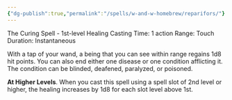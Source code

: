 ```yaml
---
{"dg-publish":true,"permalink":"/spells/w-and-w-homebrew/reparifors/"}
---
```


The Curing Spell - 1st-level Healing 
Casting Time: 1 action 
Range: Touch 
Duration: Instantaneous 

With a tap of your wand, a being that you can see within range regains 1d8 hit points. You can also end either one disease or one condition afflicting it. The condition can be blinded, deafened, paralyzed, or poisoned. 

**At Higher Levels**. When you cast this spell using a spell slot of 2nd level or higher, the healing increases by 1d8 for each slot level above 1st.